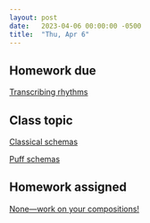 ```yaml
---
layout: post
date:   2023-04-06 00:00:00 -0500
title:  "Thu, Apr 6"
---
```


## Homework due

[Transcribing rhythms](https://viva.pressbooks.pub/openmusictheory/chapter/rhythm-and-meter-in-pop-music/#assignments)

## Class topic

[Classical schemas](https://viva.pressbooks.pub/openmusictheory/chapter/classical-schemas/)

[Puff schemas](https://viva.pressbooks.pub/openmusictheory/chapter/puff-schemas/)

## Homework assigned

[None—work on your compositions!](https://gmuedu-my.sharepoint.com/:b:/g/personal/mlavengo_gmu_edu/ESezbpGaM1dKtrGedA-YX3cB0ebfepNG3qbbaLr_1sQhuA?e=ODFk9u)

